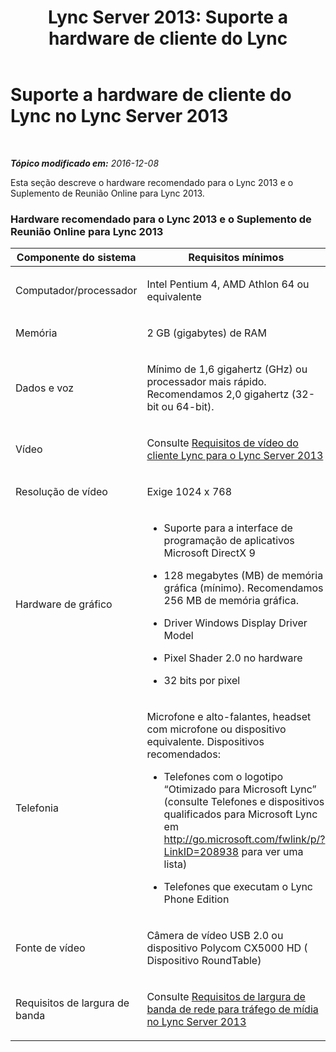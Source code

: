 ﻿---
title: 'Lync Server 2013: Suporte a hardware de cliente do Lync'
TOCTitle: Suporte a hardware de cliente do Lync
ms:assetid: 91b84b67-965c-45c0-808c-bab680a5e10a
ms:mtpsurl: https://technet.microsoft.com/pt-br/library/JJ688134(v=OCS.15)
ms:contentKeyID: 49886313
ms.date: 12/10/2016
mtps_version: v=OCS.15
ms.translationtype: HT
---

# Suporte a hardware de cliente do Lync no Lync Server 2013

 

_**Tópico modificado em:** 2016-12-08_

Esta seção descreve o hardware recomendado para o Lync 2013 e o Suplemento de Reunião Online para Lync 2013.

### Hardware recomendado para o Lync 2013 e o Suplemento de Reunião Online para Lync 2013

<table>
<colgroup>
<col style="width: 50%" />
<col style="width: 50%" />
</colgroup>
<thead>
<tr class="header">
<th>Componente do sistema</th>
<th>Requisitos mínimos</th>
</tr>
</thead>
<tbody>
<tr class="odd">
<td><p>Computador/processador</p></td>
<td><p>Intel Pentium 4, AMD Athlon 64 ou equivalente</p></td>
</tr>
<tr class="even">
<td><p>Memória</p></td>
<td><p>2 GB (gigabytes) de RAM</p></td>
</tr>
<tr class="odd">
<td><p>Dados e voz</p></td>
<td><p>Mínimo de 1,6 gigahertz (GHz) ou processador mais rápido. Recomendamos 2,0 gigahertz (32-bit ou 64-bit).</p></td>
</tr>
<tr class="even">
<td><p>Vídeo</p></td>
<td><p>Consulte <a href="lync-server-2013-lync-client-video-requirements.md">Requisitos de vídeo do cliente Lync para o Lync Server 2013</a></p></td>
</tr>
<tr class="odd">
<td><p>Resolução de vídeo</p></td>
<td><p>Exige 1024 x 768</p></td>
</tr>
<tr class="even">
<td><p>Hardware de gráfico</p></td>
<td><ul>
<li><p>Suporte para a interface de programação de aplicativos Microsoft DirectX 9</p></li>
<li><p>128 megabytes (MB) de memória gráfica (mínimo). Recomendamos 256 MB de memória gráfica.</p></li>
<li><p>Driver Windows Display Driver Model</p></li>
<li><p>Pixel Shader 2.0 no hardware</p></li>
<li><p>32 bits por pixel</p></li>
</ul></td>
</tr>
<tr class="odd">
<td><p>Telefonia</p></td>
<td><p>Microfone e alto-falantes, headset com microfone ou dispositivo equivalente. Dispositivos recomendados:</p>
<ul>
<li><p>Telefones com o logotipo “Otimizado para Microsoft Lync” (consulte Telefones e dispositivos qualificados para Microsoft Lync em <a href="http://go.microsoft.com/fwlink/p/?linkid=208938">http://go.microsoft.com/fwlink/p/?LinkID=208938</a> para ver uma lista)</p></li>
<li><p>Telefones que executam o Lync Phone Edition</p></li>
</ul></td>
</tr>
<tr class="even">
<td><p>Fonte de vídeo</p></td>
<td><p>Câmera de vídeo USB 2.0 ou dispositivo Polycom CX5000 HD ( Dispositivo RoundTable)</p></td>
</tr>
<tr class="odd">
<td><p>Requisitos de largura de banda</p></td>
<td><p>Consulte <a href="lync-server-2013-network-bandwidth-requirements-for-media-traffic.md">Requisitos de largura de banda de rede para tráfego de mídia no Lync Server 2013</a></p></td>
</tr>
</tbody>
</table>

